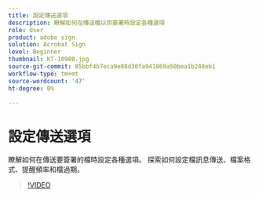```yaml
---
title: 設定傳送選項
description: 瞭解如何在傳送檔以供簽署時設定各種選項
role: User
product: adobe sign
solution: Acrobat Sign
level: Beginner
thumbnail: KT-10980.jpg
source-git-commit: 85bbf4b7eca9e08d30fa941869a50bea1b248eb1
workflow-type: tm+mt
source-wordcount: '47'
ht-degree: 0%

---
```


# 設定傳送選項

瞭解如何在傳送要簽署的檔時設定各種選項。 探索如何設定檔訊息傳送、檔案格式、提醒頻率和檔過期。

>[!VIDEO](https://video.tv.adobe.com/v/346675?hidetitle=true)
